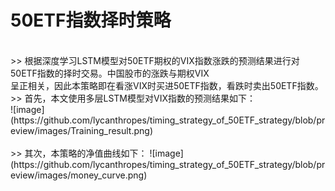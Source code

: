 # 50ETF指数择时策略
<br/>
   >> 根据深度学习LSTM模型对50ETF期权的VIX指数涨跌的预测结果进行对50ETF指数的择时交易。中国股市的涨跌与期权VIX 
 <br/>
       呈正相关，因此本策略即在看涨VIX时买进50ETF指数，看跌时卖出50ETF指数。
 <br/>
     >>  首先，本文使用多层LSTM模型对VIX指数的预测结果如下：
<br/>
![image](https://github.com/lycanthropes/timing_strategy_of_50ETF_strategy/blob/preview/images/Training_result.png)
<br/>
<br/>
>> 其次，本策略的净值曲线如下：
![image](https://github.com/lycanthropes/timing_strategy_of_50ETF_strategy/blob/preview/images/money_curve.png)
